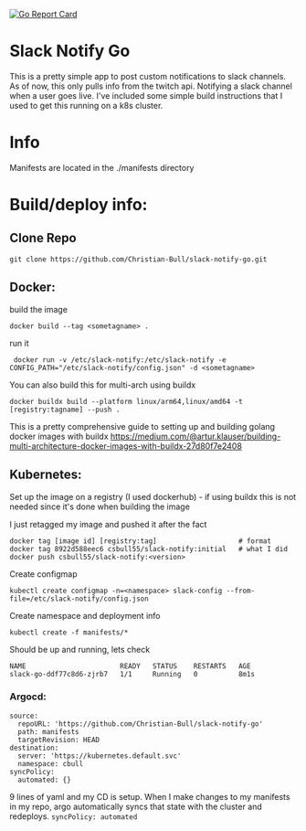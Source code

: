 [![Go Report Card](https://goreportcard.com/badge/github.com/Christian-Bull/slack-notify-go)](https://goreportcard.com/report/github.com/Christian-Bull/slack-notify-go)

# Slack Notify Go

This is a pretty simple app to post custom notifications to slack channels. As of now, this only pulls info from the twitch api. Notifying a slack channel when a user goes live. I've included some simple build instructions that I used to get this running on a k8s cluster.


# Info

Manifests are located in the ./manifests directory

# Build/deploy info:

## Clone Repo

`git clone https://github.com/Christian-Bull/slack-notify-go.git`

## Docker:

build the image

    docker build --tag <sometagname> . 

run it

     docker run -v /etc/slack-notify:/etc/slack-notify -e CONFIG_PATH="/etc/slack-notify/config.json" -d <sometagname>

You can also build this for multi-arch using buildx
    
    docker buildx build --platform linux/arm64,linux/amd64 -t [registry:tagname] --push .

This is a pretty comprehensive guide to setting up and building golang docker images with buildx https://medium.com/@artur.klauser/building-multi-architecture-docker-images-with-buildx-27d80f7e2408

## Kubernetes:

Set up the image on a registry (I used dockerhub) - if using buildx this is not needed since it's done when building the image

I just retagged my image and pushed it after the fact

    docker tag [image id] [registry:tag]                    # format
    docker tag 8922d588eec6 csbull55/slack-notify:initial   # what I did
    docker push csbull55/slack-notify:<version>

Create configmap

    kubectl create configmap -n=<namespace> slack-config --from-file=/etc/slack-notify/config.json


Create namespace and deployment info

    kubectl create -f manifests/*

Should be up and running, lets check

```cbull@cbull:~$ kubectl get pods -n=cbull
NAME                       READY   STATUS    RESTARTS   AGE
slack-go-ddf77c8d6-zjrb7   1/1     Running   0          8m1s
```

### Argocd:
```project: default
source:
  repoURL: 'https://github.com/Christian-Bull/slack-notify-go'
  path: manifests
  targetRevision: HEAD
destination:
  server: 'https://kubernetes.default.svc'
  namespace: cbull
syncPolicy:
  automated: {}
```
9 lines of yaml and my CD is setup. When I make changes to my manifests in my repo, argo automatically syncs that state with the cluster and redeploys. `syncPolicy: automated`